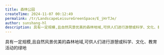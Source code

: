 ```yaml
---
title: 森林公园
createTime: 2024-11-07 00:12:49
permalink: /tr/LandscapeLeisureGreenSpace/E_jHrTJe/
author: sunshang-hl
description: 具有一定规模,且自然风景优美的森林地域,可供人们进行游憩或科学、文化、教育活动的绿地
---
```


具有一定规模,且自然风景优美的森林地域,可供人们进行游憩或科学、文化、教育活动的绿地